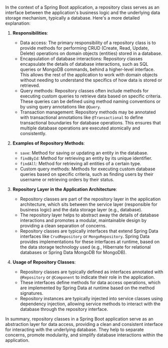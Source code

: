 In the context of a Spring Boot application, a repository class serves as an interface between the application's business logic and the underlying data storage mechanism, typically a database. Here's a more detailed explanation:

1. **Responsibilities**:
    - Data access: The primary responsibility of a repository class is to provide methods for performing CRUD (Create, Read, Update, Delete) operations on domain objects (entities) stored in a database.
    - Encapsulation of database interactions: Repository classes encapsulate the details of database interactions, such as SQL queries or MongoDB commands, behind a higher-level interface. This allows the rest of the application to work with domain objects without needing to understand the specifics of how data is stored or retrieved.
    - Query methods: Repository classes often include methods for executing custom queries to retrieve data based on specific criteria. These queries can be defined using method naming conventions or by using query annotations like `@Query`.
    - Transaction management: Repository methods may be annotated with transactional annotations like `@Transactional` to define transactional boundaries for database operations. This ensures that multiple database operations are executed atomically and consistently.

2. **Examples of Repository Methods**:
    - `save`: Method for saving or updating an entity in the database.
    - `findById`: Method for retrieving an entity by its unique identifier.
    - `findAll`: Method for retrieving all entities of a certain type.
    - Custom query methods: Methods for executing custom database queries based on specific criteria, such as finding users by their username or retrieving orders by their status.

3. **Repository Layer in the Application Architecture**:
    - Repository classes are part of the repository layer in the application architecture, which sits between the service layer (responsible for business logic) and the data storage layer (e.g., database).
    - The repository layer helps to abstract away the details of database interactions and promotes a modular, maintainable design by providing a clean separation of concerns.
    - Repository classes are typically interfaces that extend Spring Data interfaces like `CrudRepository` or `MongoRepository`. Spring Data provides implementations for these interfaces at runtime, based on the data storage technology used (e.g., Hibernate for relational databases or Spring Data MongoDB for MongoDB).

4. **Usage of Repository Classes**:
    - Repository classes are typically defined as interfaces annotated with `@Repository` or `@Component` to indicate their role in the application.
    - These interfaces define methods for data access operations, which are implemented by Spring Data at runtime based on the method signatures.
    - Repository instances are typically injected into service classes using dependency injection, allowing service methods to interact with the database through the repository interface.

In summary, repository classes in a Spring Boot application serve as an abstraction layer for data access, providing a clean and consistent interface for interacting with the underlying database. They help to separate concerns, promote modularity, and simplify database interactions within the application.